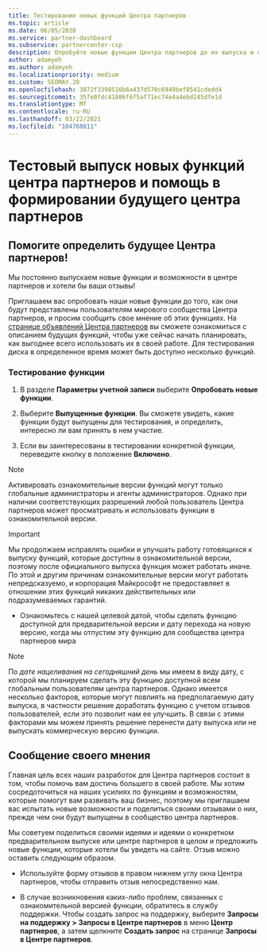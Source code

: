 ```yaml
---
title: Тестирование новых функций Центра партнеров
ms.topic: article
ms.date: 06/05/2020
ms.service: partner-dashboard
ms.subservice: partnercenter-csp
description: Опробуйте новые функции Центра партнеров до их выпуска и сообщите нам свое мнение. Помогите определить будущее Центра партнеров!
author: adamyeh
ms.author: adamyeh
ms.localizationpriority: medium
ms.custom: SEOMAY.20
ms.openlocfilehash: 3872f3398516b6a437d570c6949bef8541cdedd4
ms.sourcegitcommit: 35fe0fdc41886f6f5af71ec74e4a4ebd245dfe1d
ms.translationtype: MT
ms.contentlocale: ru-RU
ms.lasthandoff: 03/22/2021
ms.locfileid: "104768811"
---
```

# <a name="test-drive-new-partner-center-features-and-help-shape-the-future-of-partner-center"></a>Тестовый выпуск новых функций центра партнеров и помощь в формировании будущего центра партнеров


## <a name="help-shape-the-future-of-partner-center"></a>Помогите определить будущее Центра партнеров!

Мы постоянно выпускаем новые функции и возможности в центре партнеров и хотели бы ваши отзывы!

Приглашаем вас опробовать наши новые функции до того, как они будут представлены пользователям мирового сообщества Центра партнеров, и просим сообщить свое мнение об этих функциях. На [странице объявлений Центра партнеров](announcements/index.md) вы сможете ознакомиться с описанием будущих функций, чтобы уже сейчас начать планировать, как выгоднее всего использовать их в своей работе. Для тестирования диска в определенное время может быть доступно несколько функций.

### <a name="test-drive-a-feature"></a>Тестирование функции

1. В разделе **Параметры учетной записи** выберите **Опробовать новые функции**.

2. Выберите **Выпущенные функции**. Вы сможете увидеть, какие функции будут выпущены для тестирования, и определить, интересно ли вам принять в нем участие.

3. Если вы заинтересованы в тестировании конкретной функции, переведите кнопку в положение **Включено**.

> [!NOTE]  
> Активировать ознакомительные версии функций могут только глобальные администраторы и агенты администраторов. Однако при наличии соответствующих разрешений любой пользователь Центра партнеров может просматривать и использовать функции в ознакомительной версии.

> [!IMPORTANT]  
> Мы продолжаем исправлять ошибки и улучшать работу готовящихся к выпуску функций, которые доступны в ознакомительной версии, поэтому после официального выпуска функция может работать иначе. По этой и другим причинам ознакомительные версии могут работать непредсказуемо, и корпорация Майкрософт не предоставляет в отношении этих функций никаких действительных или подразумеваемых гарантий.

- Ознакомьтесь с нашей целевой датой, чтобы сделать функцию доступной для предварительной версии и дату перехода на новую версию, когда мы отпустим эту функцию для сообщества центра партнеров мира

> [!NOTE]  
> По *дате нацеливания на сегодняшний день* мы имеем в виду дату, с которой мы планируем сделать эту функцию доступной всем глобальным пользователям центра партнеров. Однако имеется несколько факторов, которые могут повлиять на предполагаемую дату выпуска, в частности решение доработать функцию с учетом отзывов пользователей, если это позволит нам ее улучшить. В связи с этими факторами мы можем принять решение перенести дату выпуска или не выпускать коммерческую версию функции.  
 
## <a name="tell-us-what-you-think"></a>Сообщение своего мнения

Главная цель всех наших разработок для Центра партнеров состоит в том, чтобы помочь вам достичь большего в своей работе. Мы хотим сосредоточиться на наших усилиях по функциям и возможностям, которые помогут вам развивать ваш бизнес, поэтому мы приглашаем вас испытать новые возможности и поделиться своими отзывами о них, прежде чем они будут выпущены в сообщество центра партнеров. 

Мы советуем поделиться своими идеями и идеями о конкретном предварительном выпуске или центре партнеров в целом и предложить новые функции, которые хотели бы увидеть на сайте. Отзыв можно оставить следующим образом.  

- Используйте форму отзывов в правом нижнем углу окна Центра партнеров, чтобы отправить отзыв непосредственно нам. 

- В случае возникновения каких-либо проблем, связанных с ознакомительной версией функции, обратитесь в службу поддержки. Чтобы создать запрос на поддержку, выберите **Запросы на поддержку > Запросы в Центре партнеров** в меню **Центр партнеров**, а затем щелкните **Создать запрос** на странице **Запросы в Центре партнеров**.



